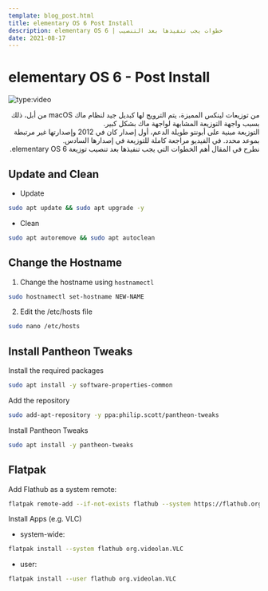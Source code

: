 ```yaml
---
template: blog_post.html
title: elementary OS 6 Post Install
description: elementary OS 6 | خطوات يجب تنفيذها بعد التنصيب
date: 2021-08-17
---
```


# elementary OS 6 - Post Install

![type:video](https://www.youtube.com/embed/0rY9geTvRzo)

<div dir="rtl">
من توزيعات لينكس المميزة، يتم الترويج لها كبديل جيد لنظام ماك macOS من أبل، ذلك بسبب واجهة التوزيعة المشابهة لواجهة ماك بشكل كبير.
</div>

<div dir="rtl">
التوزيعة مبنية على أبونتو طويلة الدعم، أول إصدار كان في 2012 وإصدارتها غير مرتبطة بموعد محدد.
في الفيديو مراجعة كاملة للتوزيعة في إصدارها السادس.
</div>

<div dir="rtl">
نطرح في المقال أهم الخطوات التي يجب تنفيذها بعد تنصيب توزيعة elementary OS 6.
</div>

<p hidden>#more</p>

## Update and Clean

* Update

```bash
sudo apt update && sudo apt upgrade -y
```

* Clean

```bash
sudo apt autoremove && sudo apt autoclean
```

## Change the Hostname

1. Change the hostname using `hostnamectl`

```bash
sudo hostnamectl set-hostname NEW-NAME
```

2. Edit the /etc/hosts file

```bash
sudo nano /etc/hosts
```

## Install Pantheon Tweaks

Install the required packages

```bash
sudo apt install -y software-properties-common
```

Add the repository

```bash
sudo add-apt-repository -y ppa:philip.scott/pantheon-tweaks
```

Install Pantheon Tweaks

```bash
sudo apt install -y pantheon-tweaks
```

## Flatpak

Add Flathub as a system remote:

```bash
flatpak remote-add --if-not-exists flathub --system https://flathub.org/repo/flathub.flatpakrepo
```

Install Apps (e.g. VLC)

* system-wide:

```bash
flatpak install --system flathub org.videolan.VLC
```

* user:

```bash
flatpak install --user flathub org.videolan.VLC
```
